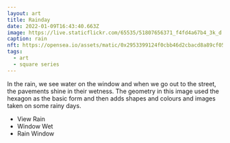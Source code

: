 ```yaml
---
layout: art
title: Rainday
date: 2022-01-09T16:43:40.663Z
image: https://live.staticflickr.com/65535/51807656371_f4fd4a67b4_3k_d.jpg
caption: rain
nft: https://opensea.io/assets/matic/0x2953399124f0cbb46d2cbacd8a89cf0599974963/48162648330355413914028108631647327469322174667090404439099707899709946331140/
tags:
  - art
  - square series
---
```

In the rain, we see water on the window and when we go out to the street, the pavements shine in their wetness. The geometry in this image used the hexagon as the basic form and then adds shapes and colours and images taken on some rainy days.

* View Rain
* Window Wet
* Rain Window
